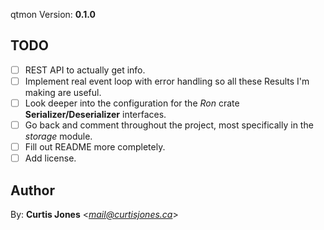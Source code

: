 qtmon
Version: **0.1.0**

## TODO

* [ ] REST API to actually get info.
* [ ] Implement real event loop with error handling so all these Results I'm making are useful.
* [ ] Look deeper into the configuration for the *Ron* crate **Serializer/Deserializer** interfaces.
* [ ] Go back and comment throughout the project, most specifically in the *storage* module.
* [ ] Fill out README more completely.
* [ ] Add license.

## Author

By: **Curtis Jones** <*mail@curtisjones.ca*>
